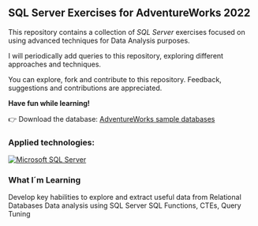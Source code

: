## **SQL Server Exercises for AdventureWorks 2022** 



This repository contains a collection of _SQL Server_ exercises focused on using advanced techniques for Data Analysis purposes.

I will periodically add queries to this repository, exploring different approaches and techniques.

You can explore, fork and contribute to this repository. Feedback, suggestions and contributions are appreciated.

**Have fun while learning!**

👉 Download the database: [AdventureWorks sample databases](https://learn.microsoft.com/en-us/sql/samples/adventureworks-install-configure?view=sql-server-ver17&tabs=ssms)

### Applied technologies:

[![Microsoft SQL Server](https://custom-icon-badges.demolab.com/badge/Microsoft%20SQL%20Server-CC2927?logo=mssqlserver-white&logoColor=white)](#)

### What I´m Learning

Develop key habilities to explore and extract useful data from Relational Databases
Data analysis using SQL Server
SQL Functions, CTEs, Query Tuning
